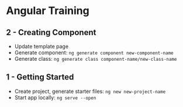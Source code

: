 # Angular Training

## 2 - Creating Component

- Update template page
- Generate component: `ng generate component new-component-name`
- Generate class: `ng generate class component-name/new-class-name`

## 1 - Getting Started

- Create project, generate starter files: `ng new new-project-name`
- Start app locally: `ng serve --open`

